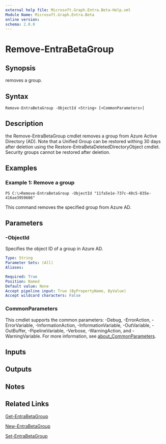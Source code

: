 ```yaml
---
external help file: Microsoft.Graph.Entra.Beta-Help.xml
Module Name: Microsoft.Graph.Entra.Beta
online version:
schema: 2.0.0
---
```


# Remove-EntraBetaGroup

## Synopsis
removes a group.

## Syntax

```
Remove-EntraBetaGroup -ObjectId <String> [<CommonParameters>]
```

## Description
the Remove-EntraBetaGroup cmdlet removes a group from Azure Active Directory (AD).
Note that a Unified Group can be restored withing 30 days after deletion using the Restore-EntraBetaDeletedDirectoryObject cmdlet.
Security groups cannot be restored after deletion.

## Examples

### Example 1: Remove a group
```
PS C:\>Remove-EntraBetaGroup -ObjectId "11fa5e1e-737c-40c5-835e-416ae3959606"
```

This command removes the specified group from Azure AD.

## Parameters



### -ObjectId
Specifies the object ID of a group in Azure AD.

```yaml
Type: String
Parameter Sets: (All)
Aliases:

Required: True
Position: Named
Default value: None
Accept pipeline input: True (ByPropertyName, ByValue)
Accept wildcard characters: False
```

### CommonParameters
This cmdlet supports the common parameters: -Debug, -ErrorAction, -ErrorVariable, -InformationAction, -InformationVariable, -OutVariable, -OutBuffer, -PipelineVariable, -Verbose, -WarningAction, and -WarningVariable. For more information, see [about_CommonParameters](https://go.microsoft.com/fwlink/?LinkID=113216).

## Inputs

## Outputs

## Notes

## Related Links

[Get-EntraBetaGroup]()

[New-EntraBetaGroup]()

[Set-EntraBetaGroup]()

